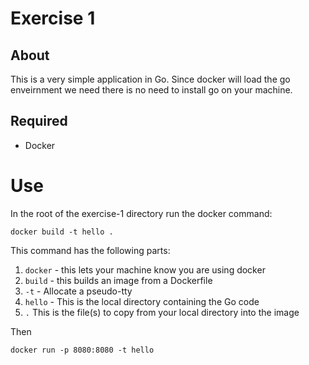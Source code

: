 # Exercise 1

## About

This is a very simple application in Go. Since docker will load the go enveirnment we need there is no need to install go on your machine.

## Required

- Docker

# Use

In the root of the exercise-1 directory run the docker command:

`docker build -t hello .`

This command has the following parts:

 1. `docker` - this lets your machine know you are using docker
 2. `build` - this builds an image from a Dockerfile
 3. `-t` - Allocate a pseudo-tty
 4. `hello` - This is the local directory containing the Go code
 5. `.` This is the file(s) to copy from your local directory into the image

 Then

 `docker run -p 8080:8080 -t hello`